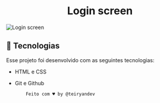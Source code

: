 <h1 align="center"> Login screen </h1>
<img alt="Login screen" src=".github/preview.jpg">





## 🚀 Tecnologias

Esse projeto foi desenvolvido com as seguintes tecnologias:

- HTML e CSS
- Git e Github

          Feito com ♥ by @teiryandev 
